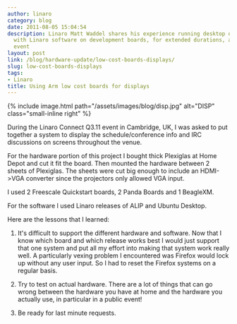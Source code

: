 ```yaml
---
author: linaro
category: blog
date: 2011-08-05 15:04:54
description: Linaro Matt Waddel shares his experience running desktop distributions
  with Linaro software on development boards, for extended durations, and at a public
  event
layout: post
link: /blog/hardware-update/low-cost-boards-displays/
slug: low-cost-boards-displays
tags:
- Linaro
title: Using Arm low cost boards for displays
---
```


{% include image.html path="/assets/images/blog/disp.jpg" alt="DISP" class="small-inline right" %}

During the Linaro Connect Q3.11 event in Cambridge, UK, I was asked to put together a system to display the schedule/conference info and IRC discussions on screens throughout the venue.

For the hardware portion of this project I bought thick Plexiglas at Home Depot and cut it fit the board. Then mounted the hardware between 2 sheets of Plexiglas. The sheets were cut big enough to include an HDMI->VGA converter since the projectors only allowed VGA input.

I used 2 Freescale Quickstart boards, 2 Panda Boards and 1 BeagleXM.

For the software I used Linaro releases of ALIP and Ubuntu Desktop.

Here are the lessons that I learned:

1. It's difficult to support the different hardware and software. Now that I know which board and which release
   works best I would just support that one system and put all my effort into making that system work really well. A
   particularly vexing problem I encountered was Firefox would lock up without any user input. So I had to reset the
   Firefox systems on a regular basis.

2. Try to test on actual hardware. There are a lot of things that can go wrong between the hardware you have at home
   and the hardware you actually use, in particular in a public event!

3. Be ready for last minute requests.